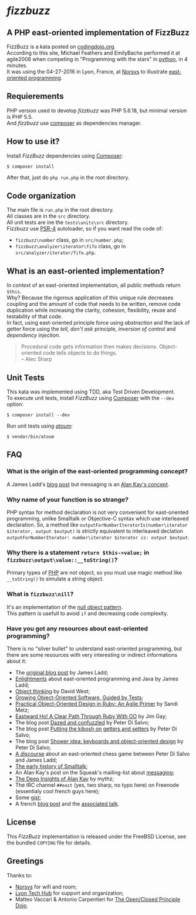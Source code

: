 # *fizzbuzz*

## A PHP east-oriented implementation of FizzBuzz

FizzBuzz is a kata posted on [codingdojo.org](http://codingdojo.org/cgi-bin/index.pl?KataFizzBuzz).  
According to this site, Michael Feathers and EmilyBache performed it at agile2008 when competing in "Programming with the stars" in [python](https://www.python.org), in 4 minutes.  
It was using the 04-27-2016 in Lyon, France, at [Norsys](http://www.norsys.fr) to illustrate [east-oriented programming](http://jamesladdcode.com/?p=12).

## Requierements

PHP version used to develop *fizzbuzz* was PHP 5.6.18, but minimal version is PHP 5.5.  
And *fizzbuzz* use [composer](https://getcomposer.org) as dependencies manager.

## How to use it?

Install *FizzBuzz* dependencies using [Composer](https://getcomposer.org):

```
$ composer install
```

After that, just do `php run.php` in the root directory.

## Code organization

The main file is `run.php` in the root directory.  
All classes are in the `src` directory.  
All unit tests are ine the `tests\units\src` directory.  
Fizzbuzz use [PSR-4](http://www.php-fig.org/psr/psr-4/) autoloader, so if you want read the code of:

- `fizzbuzz\number` class, go in `src/number.php`;
- `fizzbuzz\analyzer\iterator\fifo` class, go in `src/analyzer/iterator/fifo.php`.

## What is an east-oriented implementation?

In context of an east-oriented implementation, all public methods return `$this`.  
Why? Because the rigorous application of this unique rule decreases coupling and the amount of code that needs to be written, remove code duplication while increasing the clarity, cohesion, flexibility, reuse and testability of that code.  
In fact, using east-oriented principle force using *abstraction* and the lack of getter force using the *tell, don't ask* principle, *inversion of control* and *dependency injection*.

> Procedural code gets information then makes decisions.
> Object-oriented code tells objects to do things.  
> – Alec Sharp

## Unit Tests

This kata was implemented using TDD, aka Test Driven Development.  
To execute unit tests, install *FizzBuzz* using [Composer](https://getcomposer.org) with the `--dev` option:

```
$ composer install --dev
```

Run unit tests using [*atoum*](http://docs.atoum.org):

```
$ vendor/bin/atoum
```

## FAQ

### What is the origin of the east-oriented programming concept?

A James Ladd's [blog post](http://jamesladdcode.com/?p=12) but messaging is an [Alan Kay's concept](http://userpage.fu-berlin.de/~ram/pub/pub_jf47ht81Ht/doc_kay_oop_en).

### Why name of your function is so strange?

PHP syntax for method declaration is not very convenient for east-oriented programming, unlike Smalltalk or Objective-C syntax which use interleaved declaration.
So, a method like `outputForNumberIteratorIs(number\iterator $iterator, output $output)` is strictly equivalent to interleaved declation  `outputForNumberIterator: number\iterator $iterator is: output $output`.

### Why there is a statement `return $this->value;` in `fizzbuzz\output\value::__toString()`?

Primary types of [PHP](http://www.php.net) are not object,   so you must use magic method like `__toString()` to simulate a string object.

### What is `fizzbuzz\nill`?

It's an implementation of the [null object pattern](https://en.wikipedia.org/wiki/Null_Object_pattern).  
This pattern is usefull to avoid `if` and decreasing code complexity.

### Have you got any resources about east-oriented programming?

There is no "silver bullet" to understand east-oriented programming, but there are some resources with very interesting or indirect informations about it:

- The [original blog post](http://jamesladdcode.com/?p=12) by James Ladd;
- [Enlightments](http://jamesladdcode.com/2007/02/14/east-a-technique/) about east-oriented programming and Java by James Ladd;
- [Object thinking](http://www.amazon.fr/dp/0735619654) by David West;
- [Growing Object-Oriented Software, Guided by Tests](http://www.amazon.fr/dp/0321503627);
- [Practical Object-Oriented Design in Ruby: An Agile Primer](http://www.amazon.fr/dp/0321721330) by Sandi Metz;
- [Eastward Ho! A Clear Path Through Ruby With OO](http://confreaks.tv/videos/rubyconf2014-eastward-ho-a-clear-path-through-ruby-with-oo) by Jim Gay;
- The blog post [Dazed and confuzzled](https://thesecretsquad.wordpress.com/2014/10/25/dazed-and-confuzzled/) by Peter Di Salvo;
- The blog post [Putting the kibosh on getters and setters](https://thesecretsquad.wordpress.com/2015/04/28/putting-the-kibosh-on-getters-and-setters/) by Peter Di Salvo;
- The blog post [Shower idea: keyboards and object-oriented design](https://thesecretsquad.wordpress.com/2015/03/22/752/) by Peter Di Salvo;
- [A discourse](https://github.com/TheSecretSquad/chess) about an east-oriented chess game between Peter Di Salvo and James Ladd;
- [The early history of Smalltalk](http://gagne.homedns.org/~tgagne/contrib/EarlyHistoryST.html);
- An Alan Kay's post on the Squeak's mailing-list about [messaging](http://c2.com/cgi/wiki?AlanKayOnMessaging);
- [The Deep Insights of Alan Kay](http://mythz.servicestack.net/blog/2013/02/27/the-deep-insights-of-alan-kay/) by mythz;
- The IRC channel `##east` (yes, two sharp, no typo here) on Freenode (essentialy cool french guys here);
- Some [gist](https://gist.github.com/mageekguy/);
- A french [blog post](http://blog.est.voyage/phpTour2015/) and the [associated talk](http://blog.est.voyage/phpTour2015/).

## License

This *FizzBuzz* implementation is released under the FreeBSD License, see the bundled `COPYING` file for details.

## Greetings

Thanks to:

- [Norsys](http://www.norsys.fr) for wifi and room;
- [Lyon Tech Hub](http://www.lyontechhub.org) for support and organization;
- Matteo Vaccari & Antonio Carpentieri for [The Open/Closed Principle Dojo](http://fr.slideshare.net/xpmatteo/20101125-ocpxpday).
